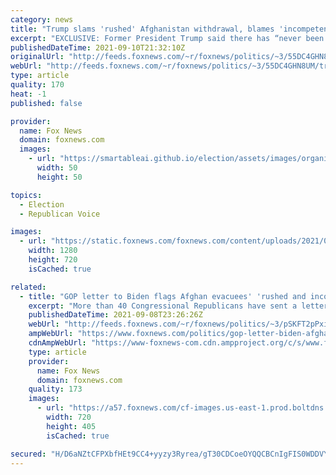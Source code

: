 ```yaml
---
category: news
title: "Trump slams 'rushed' Afghanistan withdrawal, blames 'incompetent' Biden"
excerpt: "EXCLUSIVE: Former President Trump said there has “never been a greater embarrassment” to the United States than the Biden Administration’s “rushed” withdrawal of military assets from Afghanistan, telling Fox News that the U.S. has “an incompetent person as the leader of our country.”"
publishedDateTime: 2021-09-10T21:32:10Z
originalUrl: "http://feeds.foxnews.com/~r/foxnews/politics/~3/55DC4GHN8UM/trump-slams-rushed-afghanistan-withdrawal-blames-incompetent-biden"
webUrl: "http://feeds.foxnews.com/~r/foxnews/politics/~3/55DC4GHN8UM/trump-slams-rushed-afghanistan-withdrawal-blames-incompetent-biden"
type: article
quality: 170
heat: -1
published: false

provider:
  name: Fox News
  domain: foxnews.com
  images:
    - url: "https://smartableai.github.io/election/assets/images/organizations/foxnews.com-50x50.jpg"
      width: 50
      height: 50

topics:
  - Election
  - Republican Voice

images:
  - url: "https://static.foxnews.com/foxnews.com/content/uploads/2021/06/Trump-Border-AP-1.jpg"
    width: 1280
    height: 720
    isCached: true

related:
  - title: "GOP letter to Biden flags Afghan evacuees' 'rushed and incomplete' vetting"
    excerpt: "More than 40 Congressional Republicans have sent a letter to President Joe Biden, raising flags about the “rushed and incomplete vetting of Afghan evacuees” who were brought to America from Afghanistan following the Taliban's takeover."
    publishedDateTime: 2021-09-08T23:26:26Z
    webUrl: "http://feeds.foxnews.com/~r/foxnews/politics/~3/pSKFT2pPxi4/gop-letter-biden-afghans-rushed-incomplete-vetting"
    ampWebUrl: "https://www.foxnews.com/politics/gop-letter-biden-afghans-rushed-incomplete-vetting.amp"
    cdnAmpWebUrl: "https://www-foxnews-com.cdn.ampproject.org/c/s/www.foxnews.com/politics/gop-letter-biden-afghans-rushed-incomplete-vetting.amp"
    type: article
    provider:
      name: Fox News
      domain: foxnews.com
    quality: 173
    images:
      - url: "https://a57.foxnews.com/cf-images.us-east-1.prod.boltdns.net/v1/static/694940094001/b308cbcd-007e-4d4f-8d7c-603877f97025/0a6b557c-66ef-49e5-a6bd-bc0c5d16b145/1280x720/match/720/405/image.jpg?ve=1&tl=1"
        width: 720
        height: 405
        isCached: true

secured: "H/D6aNZtCFPXbfHEt9CC4+yyzy3Ryrea/gT30CDCoeOYQQCBCnIgFIS0WDDVY/+z2vo6Twi9Ie2OmpwXocvuuYqPx+zMyo9YaI+sWaoH6mGuOGGTcxY4jW81aC37o5s4Lvk3LQ94Jd7KLS40+ga9mTz9DdJW6ABwalRDXDjsJjgoqIXnfbeDS/1MzuQPHIUWiQpas+w0jXqLAKQSF3eZAGR+2poz/IvG7ProDtM8muQ3owNTIPyoFD/NurWNdqsHflZX+U5zVJ0VSQXPNBMicamdZinS6IswCHHvBIp2pwd8WmK4Kt8SuG9mwO0i4XNdD8v1tWmvTZfCKvPd3WZD8my+PW8N8ae5uoSoLOJ5F64=;iAO0JWPwpxqFM2QOh8Mzng=="
---
```


